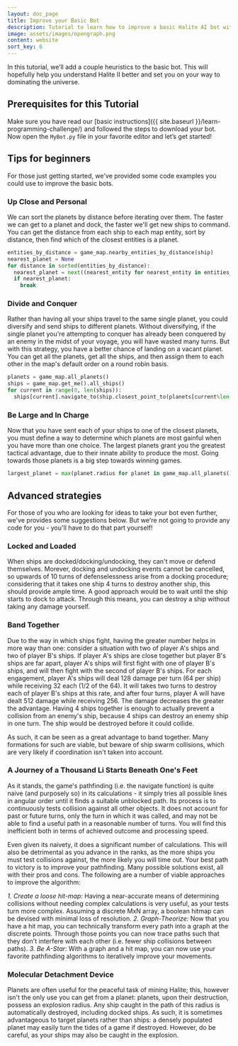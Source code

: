 ```yaml
---
layout: doc_page
title: Improve your Basic Bot
description: Tutorial to learn how to improve a basic Halite AI bot with a few heuristics as an easy way to get started playing in the Halite AI competition.
image: assets/images/opengraph.png
content: website
sort_key: 6
---
```


In this tutorial, we’ll add a couple heuristics to the basic bot. This will hopefully help you understand Halite II better and set you on your way to dominating the universe.

## Prerequisites for this Tutorial

Make sure you have read our [basic instructions]({{ site.baseurl }}/learn-programming-challenge/) and followed the steps to download your bot. Now open the `MyBot.py` file in your favorite editor and let’s get started!

## Tips for beginners

For those just getting started, we've provided some code examples you could use to improve the basic bots.

### Up Close and Personal

We can sort the planets by distance before iterating over them. The faster we can get to a planet and dock, the faster we'll get new ships to command. You can get the distance from each ship to each map entity, sort by distance, then find which of the closest entities is a planet.

``` python
entities_by_distance = game_map.nearby_entities_by_distance(ship)
nearest_planet = None
for distance in sorted(entities_by_distance):
  nearest_planet = next((nearest_entity for nearest_entity in entities_by_distance[distance] if isinstance(nearest_entity, hlt.entity.Planet)), None)
  if nearest_planet:
    break
```

### Divide and Conquer

Rather than having all your ships travel to the same single planet, you could diversify and send ships to different planets. Without diversifying, if the single planet you're attempting to conquer has already been conquered by an enemy in the midst of your voyage, you will have wasted many turns. But with this strategy, you have a better chance of landing on a vacant planet. You can get all the planets, get all the ships, and then assign them to each other in the map's default order on a round robin basis.

``` python
planets = game_map.all_planets()
ships = game_map.get_me().all_ships()
for current in range(0, len(ships)):
  ships[current].navigate_to(ship.closest_point_to(planets[current%len(planets)]), game_map, speed=hlt.constants.MAX_SPEED/2))
```

### Be Large and In Charge

Now that you have sent each of your ships to one of the closest planets, you must define a way to determine which planets are most gainful when you have more than one choice. The largest planets grant you the greatest tactical advantage, due to their innate ability to produce the most. Going towards those planets is a big step towards winning games.

``` python
largest_planet = max(planet.radius for planet in game_map.all_planets())
```

## Advanced strategies

For those of you who are looking for ideas to take your bot even further, we've provides some suggestions below. But we're not going to provide any code for you - you'll have to do that part yourself!

### Locked and Loaded

When ships are docked/docking/undocking, they can't move or defend themselves. Morever, docking and undocking events cannot be cancelled, so upwards of 10 turns of defenselessness arise from a docking procedure; considering that it takes one ship 4 turns to destroy another ship, this should provide ample time. A good approach would be to wait until the ship starts to dock to attack. Through this means, you can destroy a ship without taking any damage yourself.

### Band Together

Due to the way in which ships fight, having the greater number helps in more way than one: consider a situation with two of player A's ships and two of player B's ships. If player A's ships are close together but player B's ships are far apart, player A's ships will first fight with one of player B's ships, and will then fight with the second of player B's ships. For each engagement, player A's ships will deal 128 damage per turn (64 per ship) while receiving 32 each (1/2 of the 64). It will takes two turns to destroy each of player B's ships at this rate, and after four turns, player A will have dealt 512 damage while receiving 256. The damage decreases the greater the advantage. Having 4 ships together is enough to actually prevent a collision from an enemy's ship, because 4 ships can destroy an enemy ship in one turn. The ship would be destroyed before it could collide.

As such, it can be seen as a great advantage to band together. Many formations for such are viable, but beware of ship swarm collisions, which are very likely if coordination isn't taken into account.

### A Journey of a Thousand Li Starts Beneath One's Feet

As it stands, the game's pathfinding (i.e. the navigate function) is quite naive (and purposely so) in its calculations - it simply tries all possible lines in angular order until it finds a suitable unblocked path. Its process is to continuously tests collision against all other objects. It does not account for past or future turns, only the turn in which it was called, and may not be able to find a useful path in a reasonable number of turns. You will find this inefficient both in terms of achieved outcome and processing speed.

Even given its naivety, it does a significant number of calculations. This will also be detrimental as you advance in the ranks, as the more ships you must test collisions against, the more likely you will time out. Your best path to victory is to improve your pathfinding. Many possible solutions exist, all with their pros and cons. The following are a number of viable approaches to improve the algorithm:

*1. Create a loose hit-map:* Having a near-accurate means of determining collisions without needing complex calculations is very useful, as your tests turn more complex. Assuming a discrete MxN array, a boolean hitmap can be devised with minimal loss of resolution.
*2. Graph-Theorize:* Now that you have a hit map, you can technically transform every path into a graph at the discrete points. Through those points you can now trace paths such that they don't interfere with each other (i.e. fewer ship collisions between paths).
*3. Be A-Star:* With a graph and a hit map, you can now use your favorite pathfinding algorithms to iteratively improve your movements.

### Molecular Detachment Device

Planets are often useful for the peaceful task of mining Halite; this, however isn't the only use you can get from a planet: planets, upon their destruction, possess an explosion radius. Any ship caught in the path of this radius is automatically destroyed, including docked ships. As such, it is sometimes advantageous to target planets rather than ships: a densely populated planet may easily turn the tides of a game if destroyed. However, do be careful, as your ships may also be caught in the explosion. 
